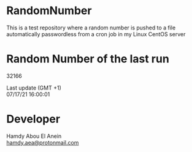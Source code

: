 # RandomNumber    
This is a test repository where a random number is pushed to a file automatically passwordless from a cron job in my Linux CentOS server    
# Random Number of the last run   
32166
      
Last update (GMT +1)    
07/17/21 16:00:01
# Developer    
Hamdy Abou El Anein   
hamdy.aea@protonmail.com
